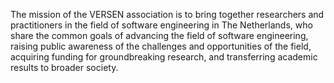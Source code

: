 The mission of the VERSEN association is to bring together researchers and practitioners in the field of software engineering in The Netherlands, who share the common goals of advancing the field of software engineering, raising public awareness of the challenges and opportunities of the field, acquiring funding for groundbreaking research, and transferring academic results to broader society. 
